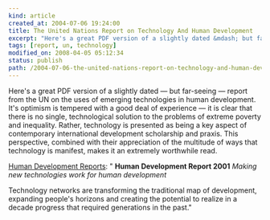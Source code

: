 ```yaml
---
kind: article
created_at: 2004-07-06 19:24:00
title: The United Nations Report on Technology And Human Development
excerpt: "Here's a great PDF version of a slightly dated &mdash; but far-seeing &mdash; report from the UN on the uses of emerging technologies in human development."
tags: [report, un, technology]
modified_on: 2008-04-05 05:12:34
status: publish 
path: /2004-07-06-the-united-nations-report-on-technology-and-human-development
---
```


Here's a great PDF version of a slightly dated &mdash; but far-seeing &mdash; report from the UN on the uses of emerging technologies in human development. It's optimism is tempered with a good deal of experience &mdash; it is clear that there is no single, technological solution to the problems of extreme poverty and inequality. Rather, technology is presented as being a key aspect of contemporary international development scholarship and praxis. This perspective, combined with their appreciation of the multitude of ways that technology is manifest, makes it an extremely worthwhile read.

<a href="http://hdr.undp.org/reports/global/2001/en/">Human Development Reports</a>: " <strong>Human Development Report 2001</strong>
<em>Making new technologies work for human development</em>

Technology networks are transforming the traditional map of development, expanding people's horizons and creating the potential to realize in a decade progress that required generations in the past."